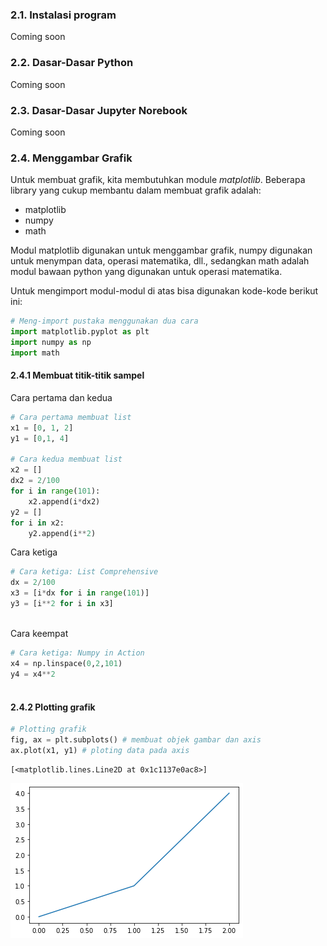 ### 2.1. Instalasi program
Coming soon
### 2.2. Dasar-Dasar Python
Coming soon
### 2.3. Dasar-Dasar Jupyter Norebook
Coming soon


### 2.4. Menggambar Grafik
Untuk membuat grafik, kita membutuhkan module *matplotlib*. Beberapa library yang cukup membantu dalam membuat grafik adalah:
- matplotlib
- numpy
- math

Modul matplotlib digunakan untuk menggambar grafik, numpy digunakan untuk menympan data, operasi matematika, dll., sedangkan math adalah modul bawaan python yang digunakan untuk operasi matematika.

Untuk mengimport modul-modul di atas bisa digunakan kode-kode berikut ini:


```python
# Meng-import pustaka menggunakan dua cara
import matplotlib.pyplot as plt
import numpy as np
import math
```

#### 2.4.1 Membuat titik-titik sampel
Cara pertama dan kedua



```python
# Cara pertama membuat list
x1 = [0, 1, 2]
y1 = [0,1, 4] 

# Cara kedua membuat list
x2 = []
dx2 = 2/100
for i in range(101):
    x2.append(i*dx2) 
y2 = []
for i in x2:
    y2.append(i**2) 
```

Cara ketiga



```python
# Cara ketiga: List Comprehensive
dx = 2/100
x3 = [i*dx for i in range(101)]
y3 = [i**2 for i in x3]
 
```

Cara keempat


```python
# Cara ketiga: Numpy in Action 
x4 = np.linspace(0,2,101)
y4 = x4**2
 
```

#### 2.4.2 Plotting grafik


```python
# Plotting grafik
fig, ax = plt.subplots() # membuat objek gambar dan axis
ax.plot(x1, y1) # ploting data pada axis
```




    [<matplotlib.lines.Line2D at 0x1c1137e0ac8>]




![png](02-dasar-python-jupyter-txt_files/02-dasar-python-jupyter-txt_10_1.png)


